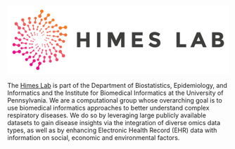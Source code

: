 <img src='HimesLabLogo_Color.png'></img>

The [Himes Lab](https://www.himeslab.org/) is part of the Department of Biostatistics, Epidemiology, and Informatics and the Institute for Biomedical Informatics at the University of Pennsylvania. We are a computational group whose overarching goal is to use biomedical informatics approaches to better understand complex respiratory diseases. We do so by leveraging large publicly available datasets to gain disease insights via the integration of diverse omics data types, as well as by enhancing Electronic Health Record (EHR) data with information on social, economic and environmental factors. 
